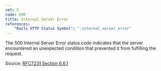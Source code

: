 ```yaml
---
set: 5
code: 500
title: Internal Server Error
references:
    "Rails HTTP Status Symbol": ":internal_server_error"
---
```


The 500 Internal Server Error status code indicates that the server
encountered an unexpected condition that prevented it from fulfilling the
request.

Source: [RFC7231 Section 6.6.1][1]

[1]: <http://tools.ietf.org/html/rfc7231#section-6.6.1>